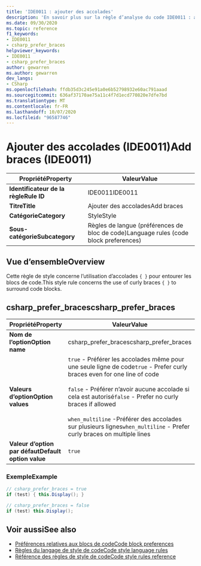 ```yaml
---
title: 'IDE0011 : ajouter des accolades'
description: 'En savoir plus sur la règle d’analyse du code IDE0011 : ajouter des accolades'
ms.date: 09/30/2020
ms.topic: reference
f1_keywords:
- IDE0011
- csharp_prefer_braces
helpviewer_keywords:
- IDE0011
- csharp_prefer_braces
author: gewarren
ms.author: gewarren
dev_langs:
- CSharp
ms.openlocfilehash: ffdb35d3c245e91a0e6b52798932e60ac791aaad
ms.sourcegitcommit: 636af37170ae75a11c4f7d1ecd770820e7dfe7bd
ms.translationtype: MT
ms.contentlocale: fr-FR
ms.lasthandoff: 10/07/2020
ms.locfileid: "96587746"
---
```

# <a name="add-braces-ide0011"></a><span data-ttu-id="a0be6-103">Ajouter des accolades (IDE0011)</span><span class="sxs-lookup"><span data-stu-id="a0be6-103">Add braces (IDE0011)</span></span>

|<span data-ttu-id="a0be6-104">Propriété</span><span class="sxs-lookup"><span data-stu-id="a0be6-104">Property</span></span>|<span data-ttu-id="a0be6-105">Valeur</span><span class="sxs-lookup"><span data-stu-id="a0be6-105">Value</span></span>|
|-|-|
| <span data-ttu-id="a0be6-106">**Identificateur de la règle**</span><span class="sxs-lookup"><span data-stu-id="a0be6-106">**Rule ID**</span></span> | <span data-ttu-id="a0be6-107">IDE0011</span><span class="sxs-lookup"><span data-stu-id="a0be6-107">IDE0011</span></span> |
| <span data-ttu-id="a0be6-108">**Titre**</span><span class="sxs-lookup"><span data-stu-id="a0be6-108">**Title**</span></span> | <span data-ttu-id="a0be6-109">Ajouter des accolades</span><span class="sxs-lookup"><span data-stu-id="a0be6-109">Add braces</span></span> |
| <span data-ttu-id="a0be6-110">**Catégorie**</span><span class="sxs-lookup"><span data-stu-id="a0be6-110">**Category**</span></span> | <span data-ttu-id="a0be6-111">Style</span><span class="sxs-lookup"><span data-stu-id="a0be6-111">Style</span></span> |
| <span data-ttu-id="a0be6-112">**Sous-catégorie**</span><span class="sxs-lookup"><span data-stu-id="a0be6-112">**Subcategory**</span></span> | <span data-ttu-id="a0be6-113">Règles de langue (préférences de bloc de code)</span><span class="sxs-lookup"><span data-stu-id="a0be6-113">Language rules (code block preferences)</span></span> |

## <a name="overview"></a><span data-ttu-id="a0be6-114">Vue d’ensemble</span><span class="sxs-lookup"><span data-stu-id="a0be6-114">Overview</span></span>

<span data-ttu-id="a0be6-115">Cette règle de style concerne l’utilisation d’accolades `{ }` pour entourer les blocs de code.</span><span class="sxs-lookup"><span data-stu-id="a0be6-115">This style rule concerns the use of curly braces `{ }` to surround code blocks.</span></span>

## <a name="csharp_prefer_braces"></a><span data-ttu-id="a0be6-116">csharp_prefer_braces</span><span class="sxs-lookup"><span data-stu-id="a0be6-116">csharp_prefer_braces</span></span>

|<span data-ttu-id="a0be6-117">Propriété</span><span class="sxs-lookup"><span data-stu-id="a0be6-117">Property</span></span>|<span data-ttu-id="a0be6-118">Valeur</span><span class="sxs-lookup"><span data-stu-id="a0be6-118">Value</span></span>|
|-|-|
| <span data-ttu-id="a0be6-119">**Nom de l’option**</span><span class="sxs-lookup"><span data-stu-id="a0be6-119">**Option name**</span></span> | <span data-ttu-id="a0be6-120">csharp_prefer_braces</span><span class="sxs-lookup"><span data-stu-id="a0be6-120">csharp_prefer_braces</span></span>
| <span data-ttu-id="a0be6-121">**Valeurs d’option**</span><span class="sxs-lookup"><span data-stu-id="a0be6-121">**Option values**</span></span> | <span data-ttu-id="a0be6-122">`true` - Préférer les accolades même pour une seule ligne de code</span><span class="sxs-lookup"><span data-stu-id="a0be6-122">`true` - Prefer curly braces even for one line of code</span></span><br /><br /><span data-ttu-id="a0be6-123">`false` - Préférer n’avoir aucune accolade si cela est autorisé</span><span class="sxs-lookup"><span data-stu-id="a0be6-123">`false` - Prefer no curly braces if allowed</span></span><br /><br /><span data-ttu-id="a0be6-124">`when_multiline` -Préférer des accolades sur plusieurs lignes</span><span class="sxs-lookup"><span data-stu-id="a0be6-124">`when_multiline` - Prefer curly braces on multiple lines</span></span> |
| <span data-ttu-id="a0be6-125">**Valeur d’option par défaut**</span><span class="sxs-lookup"><span data-stu-id="a0be6-125">**Default option value**</span></span> | `true` |

### <a name="example"></a><span data-ttu-id="a0be6-126">Exemple</span><span class="sxs-lookup"><span data-stu-id="a0be6-126">Example</span></span>

```csharp
// csharp_prefer_braces = true
if (test) { this.Display(); }

// csharp_prefer_braces = false
if (test) this.Display();
```

## <a name="see-also"></a><span data-ttu-id="a0be6-127">Voir aussi</span><span class="sxs-lookup"><span data-stu-id="a0be6-127">See also</span></span>

- [<span data-ttu-id="a0be6-128">Préférences relatives aux blocs de code</span><span class="sxs-lookup"><span data-stu-id="a0be6-128">Code block preferences</span></span>](code-block-preferences.md)
- [<span data-ttu-id="a0be6-129">Règles du langage de style de code</span><span class="sxs-lookup"><span data-stu-id="a0be6-129">Code style language rules</span></span>](language-rules.md)
- [<span data-ttu-id="a0be6-130">Référence des règles de style de code</span><span class="sxs-lookup"><span data-stu-id="a0be6-130">Code style rules reference</span></span>](index.md)
